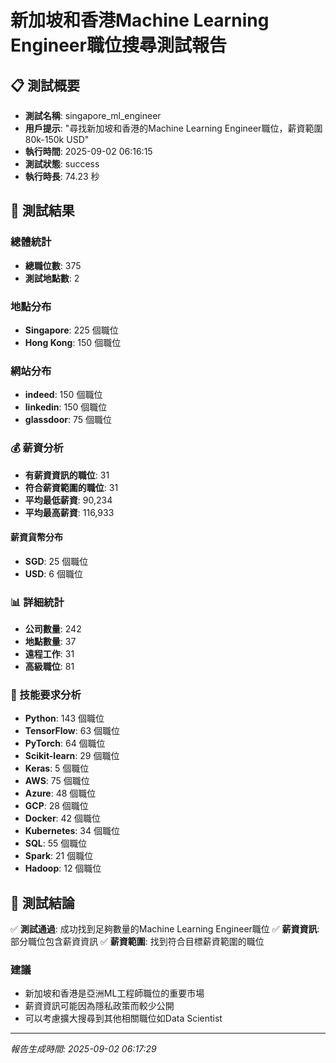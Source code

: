 # 新加坡和香港Machine Learning Engineer職位搜尋測試報告

## 📋 測試概要

- **測試名稱**: singapore_ml_engineer
- **用戶提示**: "尋找新加坡和香港的Machine Learning Engineer職位，薪資範圍80k-150k USD"
- **執行時間**: 2025-09-02 06:16:15
- **測試狀態**: success
- **執行時長**: 74.23 秒

## 🎯 測試結果

### 總體統計
- **總職位數**: 375
- **測試地點數**: 2

### 地點分布
- **Singapore**: 225 個職位
- **Hong Kong**: 150 個職位

### 網站分布
- **indeed**: 150 個職位
- **linkedin**: 150 個職位
- **glassdoor**: 75 個職位

### 💰 薪資分析
- **有薪資資訊的職位**: 31
- **符合薪資範圍的職位**: 31
- **平均最低薪資**: 90,234
- **平均最高薪資**: 116,933

#### 薪資貨幣分布
- **SGD**: 25 個職位
- **USD**: 6 個職位

### 📊 詳細統計
- **公司數量**: 242
- **地點數量**: 37
- **遠程工作**: 31
- **高級職位**: 81

### 🔧 技能要求分析
- **Python**: 143 個職位
- **TensorFlow**: 63 個職位
- **PyTorch**: 64 個職位
- **Scikit-learn**: 29 個職位
- **Keras**: 5 個職位
- **AWS**: 75 個職位
- **Azure**: 48 個職位
- **GCP**: 28 個職位
- **Docker**: 42 個職位
- **Kubernetes**: 34 個職位
- **SQL**: 55 個職位
- **Spark**: 21 個職位
- **Hadoop**: 12 個職位

## 🎯 測試結論

✅ **測試通過**: 成功找到足夠數量的Machine Learning Engineer職位
✅ **薪資資訊**: 部分職位包含薪資資訊
✅ **薪資範圍**: 找到符合目標薪資範圍的職位

### 建議
- 新加坡和香港是亞洲ML工程師職位的重要市場
- 薪資資訊可能因為隱私政策而較少公開
- 可以考慮擴大搜尋到其他相關職位如Data Scientist

---

*報告生成時間: 2025-09-02 06:17:29*